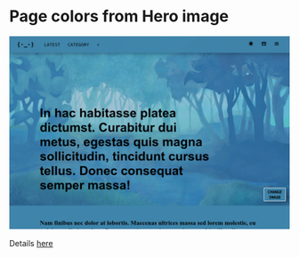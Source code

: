 # Page colors from Hero image


![Screenshot](ss.png)


Details [here](https://codepen.io/notbigmuzzy/pen/wvmBVwg)